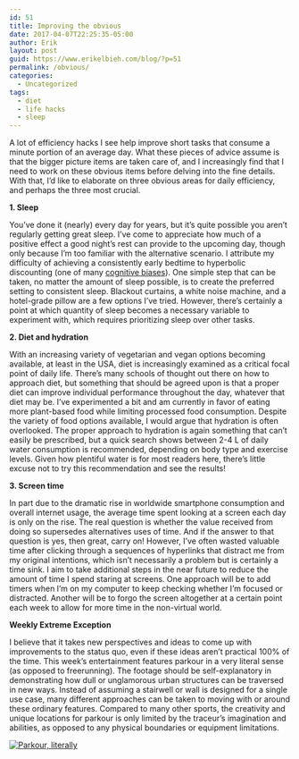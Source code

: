 ```yaml
---
id: 51
title: Improving the obvious
date: 2017-04-07T22:25:35-05:00
author: Erik
layout: post
guid: https://www.erikelbieh.com/blog/?p=51
permalink: /obvious/
categories:
  - Uncategorized
tags:
  - diet
  - life hacks
  - sleep
---
```

A lot of efficiency hacks I see help improve short tasks that consume a minute portion of an average day. What these pieces of advice assume is that the bigger picture items are taken care of, and I increasingly find that I need to work on these obvious items before delving into the fine details. With that, I’d like to elaborate on three obvious areas for daily efficiency, and perhaps the three most crucial.

**1. Sleep**

You’ve done it (nearly) every day for years, but it’s quite possible you aren’t regularly getting great sleep. I’ve come to appreciate how much of a positive effect a good night’s rest can provide to the upcoming day, though only because I’m too familiar with the alternative scenario. I attribute my difficulty of achieving a consistently early bedtime to hyperbolic discounting (one of many [cognitive biases](https://en.wikipedia.org/wiki/List_of_cognitive_biases)). One simple step that can be taken, no matter the amount of sleep possible, is to create the preferred setting to consistent sleep. Blackout curtains, a white noise machine, and a hotel-grade pillow are a few options I’ve tried. However, there’s certainly a point at which quantity of sleep becomes a necessary variable to experiment with, which requires prioritizing sleep over other tasks.<!--more-->

**2. Diet and hydration**

With an increasing variety of vegetarian and vegan options becoming available, at least in the USA, diet is increasingly examined as a critical focal point of daily life. There’s many schools of thought out there on how to approach diet, but something that should be agreed upon is that a proper diet can improve individual performance throughout the day, whatever that diet may be. I’ve experimented a bit and am currently in favor of eating more plant-based food while limiting processed food consumption. Despite the variety of food options available, I would argue that hydration is often overlooked. The proper approach to hydration is again something that can’t easily be prescribed, but a quick search shows between 2-4 L of daily water consumption is recommended, depending on body type and exercise levels. Given how plentiful water is for most readers here, there’s little excuse not to try this recommendation and see the results!

**3. Screen time**

In part due to the dramatic rise in worldwide smartphone consumption and overall internet usage, the average time spent looking at a screen each day is only on the rise. The real question is whether the value received from doing so supersedes alternatives uses of time. And if the answer to that question is yes, then great, carry on! However, I’ve often wasted valuable time after clicking through a sequences of hyperlinks that distract me from my original intentions, which isn’t necessarily a problem but is certainly a time sink. I aim to take additional steps in the near future to reduce the amount of time I spend staring at screens. One approach will be to add timers when I’m on my computer to keep checking whether I’m focused or distracted. Another will be to forgo the screen altogether at a certain point each week to allow for more time in the non-virtual world.

**Weekly Extreme Exception**

I believe that it takes new perspectives and ideas to come up with improvements to the status quo, even if these ideas aren’t practical 100% of the time. This week’s entertainment features parkour in a very literal sense (as opposed to freerunning). The footage should be self-explanatory in demonstrating how dull or unglamorous urban structures can be traversed in new ways. Instead of assuming a stairwell or wall is designed for a single use case, many different approaches can be taken to moving with or around these ordinary features. Compared to many other sports, the creativity and unique locations for parkour is only limited by the traceur’s imagination and abilities, as opposed to any physical boundaries or equipment limitations.

[![Parkour, literally](http://img.youtube.com/vi/spGDbyxDu4k/0.jpg)](http://www.youtube.com/watch?v=spGDbyxDu4k "Parkour, literally. (part 2)")
